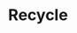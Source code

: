 ---
pid: llp128
title: Recycle
location_transcription: Washington Square West
coordinates: "[-75.158873508908, 39.948371630307]"
zipcode: '19147'
gen_neighborhood: South Philadelphia
neighborhood: Queen Village,Bella Vista,Pennsport,Italian Market
outside_phl: 
age: '11'
age_range: 6-13
instagram: 
image_file_name: llp_128.jpg
proposal_transcription: This is going to be a statue of a triangle of recycling on
  bottles/ with a huge bottle  made out of bottles that were not recycled.
topic: Environment,Health
topic_summary: 0, 0
type: Sculpture Statue
keywords_other: 
credit: Namei Emma
image_labels: 
twitter: 
facebook: 
permalink: "/monuments/llp128/"
layout: item-page
---